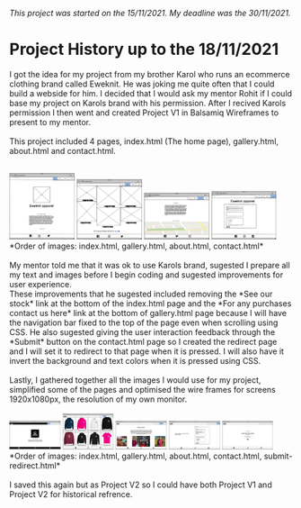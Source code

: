 *This project was started on the 15/11/2021. My deadline was the 30/11/2021.*

# Project History up to the 18/11/2021
I got the idea for my project from my brother Karol who runs an ecommerce clothing brand called Eweknit. He was joking me quite often that I could build a webside for him. I decided that I would ask my mentor Rohit if I could base my project on Karols brand with his permission. After I recived Karols permission I then went and created Project V1 in Balsamiq Wireframes to present to my mentor.<br>
<br>
This project included 4 pages, index.html (The home page), gallery.html, about.html and contact.html.<br>
<br>
<!-- Project V1 Balsamiq wireframes -->

<img src="assets/images/readme-images/project-vone-html-page-images/index.html.png" alt="Balsamiq Wireframe of the Project V1 Homepage" width="23%">
<img src="assets/images/readme-images/project-vone-html-page-images/gallery.html.png" alt="Balsamiq Wireframe of the Project V1 Gallery page" width="23%">
<img src="assets/images/readme-images/project-vone-html-page-images/about.html.png" alt="Balsamiq Wireframe of the Project V1 About us page" width="23%">
<img src="assets/images/readme-images/project-vone-html-page-images/contact.html.png" alt="Balsamiq Wireframe of the Project V1 Contact page" width="23%"><br>
*Order of images: index.html, gallery.html, about.html, contact.html*<br>
<br>
My mentor told me that it was ok to use Karols brand, sugested I prepare all my text and images before I begin coding and sugested improvements for user experience.<br>
These improvements that he sugested included removing the *See our stock* link at the bottom of the index.html page and the *For any purchases contact us here* link at the bottom of gallery.html page because I will have the navigation bar fixed to the top of the page even when scrolling using CSS. He also sugested giving the user interaction feedback through the *Submit* button on the contact.html page so I created the redirect page and I will set it to redirect to that page when it is pressed. I will also have it invert the background and text colors when it is pressed using CSS.<br>
<br>
Lastly, I gathered together all the images I would use for my project, simplified some of the pages and optimised the wire frames for screens 1920x1080px, the resolution of my own monitor.<br>
<br>
<!-- Project V2 Balsamiq wireframes -->

<img src="assets/images/readme-images/project-vtwo-html-page-images/index.html.png" alt="Balsamiq Wireframe of the Project V2 Homepage" width="18%">
<img src="assets/images/readme-images/project-vtwo-html-page-images/gallery.html.png" alt="Balsamiq Wireframe of the The Project V2 Gallery page" width="18%">
<img src="assets/images/readme-images/project-vtwo-html-page-images/about.html.png" alt="Balsamiq Wireframe of the The Project V2 About page" width="18%">
<img src="assets/images/readme-images/project-vtwo-html-page-images/contact.html.png" alt="Balsamiq Wireframe of the Project V2 Contact page" width="18%">
<img src="assets/images/readme-images/project-vtwo-html-page-images/submit-redirect.html.png" alt="Balsamiq Wireframe of the Project V2 Submit redirect page" width="18%"><br>
*Order of images: index.html, gallery.html, about.html, contact.html, submit-redirect.html*<br>
<br>
I saved this again but as Project V2 so I could have both Project V1 and Project V2 for historical refrence.